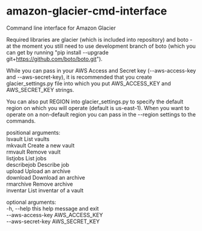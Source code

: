 amazon-glacier-cmd-interface
============================

Command line interface for Amazon Glacier  

Required libraries are glacier (which is included into repository) and boto - at the moment you still need to use development branch of boto (which you can get by running "pip install --upgrade git+https://github.com/boto/boto.git").  

While you can pass in your AWS Access and Secret key (--aws-access-key and --aws-secret-key), it is recommended that you create glacier_settings.py file into which you put AWS_ACCESS_KEY and AWS_SECRET_KEY strings.  

You can also put REGION into glacier_settings.py to specify the default region on which you will operate (default is us-east-1). When you want to operate on a non-default region you can pass in the --region settings to the commands.  
  
positional arguments:  
    lsvault				List vaults  
    mkvault				Create a new vault  
    rmvault				Remove vault  
    listjobs			List jobs  
    describejob			Describe job  
    upload				Upload an archive  
    download			Download an archive  
    rmarchive			Remove archive  
    inventar			List inventar of a vault  
  
optional arguments:  
  -h, --help            this help message and exit  
  --aws-access-key AWS_ACCESS_KEY  
  --aws-secret-key AWS_SECRET_KEY  
